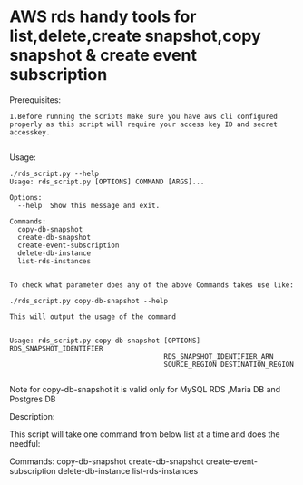 # AWS rds handy tools for list,delete,create snapshot,copy snapshot & create event subscription

Prerequisites:

```
1.Before running the scripts make sure you have aws cli configured properly as this script will require your access key ID and secret accesskey.

```


```
```

Usage:

```
./rds_script.py --help
Usage: rds_script.py [OPTIONS] COMMAND [ARGS]...

Options:
  --help  Show this message and exit.

Commands:
  copy-db-snapshot
  create-db-snapshot
  create-event-subscription
  delete-db-instance
  list-rds-instances


To check what parameter does any of the above Commands takes use like:

./rds_script.py copy-db-snapshot --help

This will output the usage of the command


Usage: rds_script.py copy-db-snapshot [OPTIONS] RDS_SNAPSHOT_IDENTIFIER
                                      RDS_SNAPSHOT_IDENTIFIER_ARN
                                      SOURCE_REGION DESTINATION_REGION


```


Note for copy-db-snapshot it is valid only for MySQL RDS ,Maria DB and Postgres DB




Description:

This script will take one command from below list at a time and does the needful:

Commands:
  copy-db-snapshot
  create-db-snapshot
  create-event-subscription
  delete-db-instance
  list-rds-instances

 




